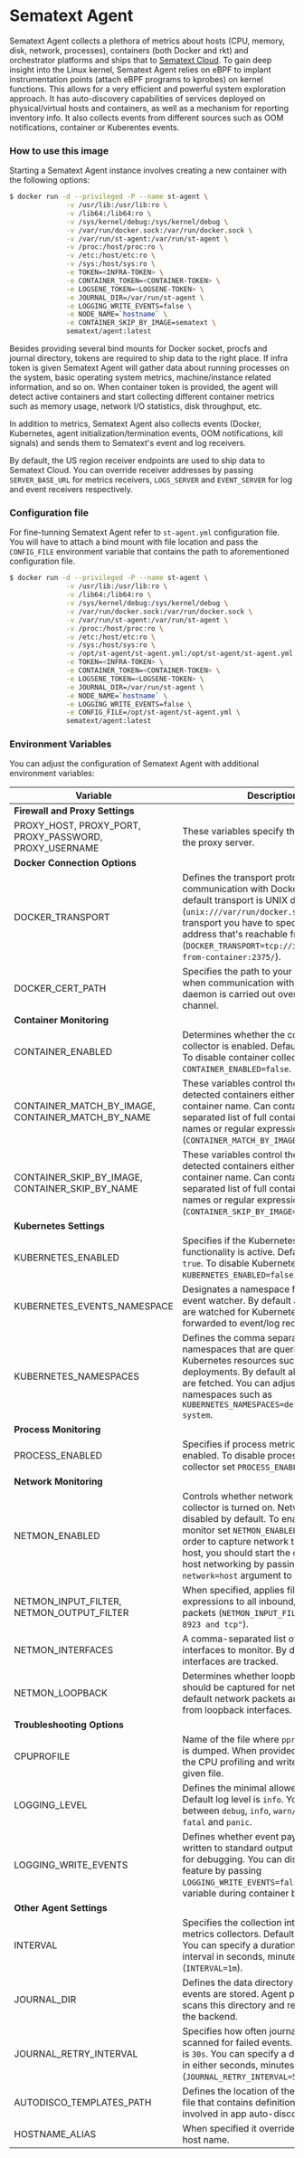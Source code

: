 # Sematext Agent

Sematext Agent collects a plethora of metrics about hosts (CPU, memory, disk, network, processes), containers (both Docker and rkt) and orchestrator platforms and ships that to [Sematext Cloud](https://sematext.com/cloud). To gain deep insight into the Linux kernel, Sematext Agent relies on eBPF to implant instrumentation points (attach eBPF programs to kprobes) on kernel functions. This allows for a very efficient and powerful system exploration approach. It has auto-discovery capabilities of services deployed on physical/virtual hosts and containers, as well as a mechanism for reporting inventory info. It also collects events from different sources such as OOM notifications, container or Kuberentes events.

### How to use this image

Starting a Sematext Agent instance involves creating a new container with the following options:

```bash
$ docker run -d --privileged -P --name st-agent \
	          -v /usr/lib:/usr/lib:ro \
	          -v /lib64:/lib64:ro \
	          -v /sys/kernel/debug:/sys/kernel/debug \
	          -v /var/run/docker.sock:/var/run/docker.sock \
	          -v /var/run/st-agent:/var/run/st-agent \
	          -v /proc:/host/proc:ro \
	          -v /etc:/host/etc:ro \
	          -v /sys:/host/sys:ro \
	          -e TOKEN=<INFRA-TOKEN> \
	          -e CONTAINER_TOKEN=<CONTAINER-TOKEN> \
	          -e LOGSENE_TOKEN=<LOGSENE-TOKEN> \
	          -e JOURNAL_DIR=/var/run/st-agent \
	          -e LOGGING_WRITE_EVENTS=false \
	          -e NODE_NAME=`hostname` \
	          -e CONTAINER_SKIP_BY_IMAGE=sematext \
	          sematext/agent:latest
```

Besides providing several bind mounts for Docker socket, procfs and journal directory, tokens are required to ship data to the right place. If infra token is given Sematext Agent will gather data about running processes on the system, basic operating system metrics, machine/instance related information, and so on. When container token is provided, the agent will detect active containers and start collecting different container metrics such as memory usage, network I/O statistics, disk throughput, etc.

In addition to metrics, Sematext Agent also collects events (Docker, Kubernetes, agent initialization/termination events, OOM notifications, kill signals) and sends them to Sematext's event and log receivers.

By default, the US region receiver endpoints are used to ship data to Sematext Cloud. You can override receiver addresses by passing `SERVER_BASE_URL` for metrics receivers, `LOGS_SERVER` and `EVENT_SERVER` for log and event receivers respectively.

### Configuration file

For fine-tunning Sematext Agent refer to `st-agent.yml` configuration file. You will have to attach a bind mount with file location and pass the `CONFIG_FILE` environment variable that contains the path to aforementioned configuration file.

```bash
$ docker run -d --privileged -P --name st-agent \
	          -v /usr/lib:/usr/lib:ro \
	          -v /lib64:/lib64:ro \
	          -v /sys/kernel/debug:/sys/kernel/debug \
	          -v /var/run/docker.sock:/var/run/docker.sock \
	          -v /var/run/st-agent:/var/run/st-agent \
	          -v /proc:/host/proc:ro \
	          -v /etc:/host/etc:ro \
	          -v /sys:/host/sys:ro \
	          -v /opt/st-agent/st-agent.yml:/opt/st-agent/st-agent.yml \
	          -e TOKEN=<INFRA-TOKEN> \
	          -e CONTAINER_TOKEN=<CONTAINER-TOKEN> \
	          -e LOGSENE_TOKEN=<LOGSENE-TOKEN> \
	          -e JOURNAL_DIR=/var/run/st-agent \
	          -e NODE_NAME=`hostname` \
	          -e LOGGING_WRITE_EVENTS=false \
	          -e CONFIG_FILE=/opt/st-agent/st-agent.yml \
	          sematext/agent:latest
```

### Environment Variables

You can adjust the configuration of Sematext Agent with additional environment variables:

| Variable | Description |
|----------|-------------|
| **Firewall and Proxy Settings** | |
| PROXY_HOST, PROXY_PORT, PROXY_PASSWORD, PROXY_USERNAME | These variables specify the settings for the proxy server. |
| **Docker Connection Options** | |
| DOCKER_TRANSPORT | Defines the transport protocol for communication with Docker daemon. The default transport is UNIX domain socket (`unix:///var/run/docker.sock`). For TCP transport you have to specify an IP address that's reachable from container (`DOCKER_TRANSPORT=tcp://ip-reachable-from-container:2375/`).|
| DOCKER_CERT_PATH | Specifies the path to your certificate files when communication with Docker daemon is carried out over secure channel. | 
| **Container Monitoring** | | 
| CONTAINER_ENABLED | Determines whether the container collector is enabled. Default value is `true`. To disable container collector set `CONTAINER_ENABLED=false`. |
| CONTAINER_MATCH_BY_IMAGE, CONTAINER_MATCH_BY_NAME | These variables control the inclusion of detected containers either by image or container name. Can contain a comma separated list of full container/images names or regular expression patterns (`CONTAINER_MATCH_BY_IMAGE=nginx,mongo*`).|
| CONTAINER_SKIP_BY_IMAGE, CONTAINER_SKIP_BY_NAME | These variables control the exclusion of detected containers either by image or container name. Can contain a comma separated list of full container/images names or regular expression patterns (`CONTAINER_SKIP_BY_IMAGE=nginx,mongo*`).|
| **Kubernetes Settings** | | 
| KUBERNETES_ENABLED | Specifies if the Kubernetes monitoring functionality is active. Default value is `true`. To disable Kubernetes collector set `KUBERNETES_ENABLED=false`. | 
| KUBERNETES_EVENTS_NAMESPACE | Designates a namespace for Kubernetes event watcher. By default all namespaces are watched for Kubernetes events and forwarded to event/log receivers. |
| KUBERNETES_NAMESPACES | Defines the comma separated list of namespaces that are queried for Kubernetes resources such as pods or deployments. By default all namespaces are fetched. You can adjust specific namespaces such as `KUBERNETES_NAMESPACES=default,kube-system`. | 
| **Process Monitoring** | | 
| PROCESS_ENABLED | Specifies if process metrics collection is enabled. To disable process metrics collector set `PROCESS_ENABLED=false`. |
| **Network Monitoring** | |
| NETMON_ENABLED | Controls whether network topology collector is turned on. Network monitor is disabled by default. To enable network monitor set `NETMON_ENABLED=false`. In order to capture network traffic from the host, you should start the container with host networking by passing the `--network=host` argument to Docker engine. | 
| NETMON_INPUT_FILTER, NETMON_OUTPUT_FILTER | When specified, applies filtering expressions to all inbound/outbound packets (`NETMON_INPUT_FILTER="dst port 8923 and tcp"`). | 
| NETMON_INTERFACES | A comma-separated list of network interfaces to monitor. By default all interfaces are tracked. | 
| NETMON_LOOPBACK | Determines whether loopback interfaces should be captured for network traffic. By default network packets are not captured from loopback interfaces. | 
| **Troubleshooting Options** | |
| CPUPROFILE | Name of the file where `pprof` CPU profile is dumped. When provided this turns on the CPU profiling and writes data to a given file. | 
| LOGGING_LEVEL | Defines the minimal allowed log level. Default log level is `info`. You can choose between `debug`, `info`, `warn/warning`, `error`, `fatal` and `panic`. |
| LOGGING_WRITE_EVENTS | Defines whether event payloads are written to standard output stream. Useful for debugging. You can disable this feature by passing `LOGGING_WRITE_EVENTS=false` environment variable during container bootstrap. | 
| **Other Agent Settings** | | 
| INTERVAL | Specifies the collection interval for metrics collectors. Default interval is `10s`. You can specify a duration for collection interval in seconds, minutes or hours (`INTERVAL=1m`). | 
| JOURNAL_DIR | Defines the data directory where failed events are stored. Agent periodically scans this directory and resends events to the backend. |
| JOURNAL_RETRY_INTERVAL | Specifies how often journal directory is scanned for failed events. Default interval is `30s`. You can specify a different interval in either seconds, minutes or hours (`JOURNAL_RETRY_INTERVAL=5m`) |
| AUTODISCO_TEMPLATES_PATH | Defines the location of the `autodisco.yml` file that contains definitions of patterns involved in app auto-discovery.|
| HOSTNAME_ALIAS | When specified it overrides the original host name. |
